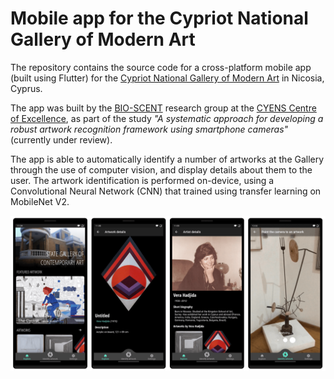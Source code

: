 # Mobile app for the Cypriot National Gallery of Modern Art

The repository contains the source code for a cross-platform mobile app (built using Flutter) for
the [Cypriot National Gallery of Modern Art](https://www.nicosia.org.cy/en-GB/discover/picture-galleries/state-gallery-of-contemporary-art/)
in Nicosia, Cyprus.

The app was built by the [BIO-SCENT](https://bioscent.cyens.org.cy/) research group at
the [CYENS Centre of Excellence](https://www.cyens.org.cy), as part of the study _"A systematic
approach for developing a robust artwork recognition framework using smartphone cameras"_ (currently
under review).

The app is able to automatically identify a number of artworks at the Gallery through the use of
computer vision, and display details about them to the user. The artwork identification is performed
on-device, using a Convolutional Neural Network (CNN) that trained using transfer learning on
MobileNet V2.

![App screenshots](assets/app_screenshots.png)
